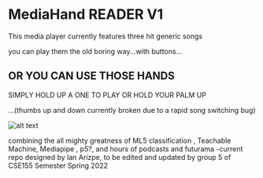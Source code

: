 # MediaHand READER V1

This media player currently features three hit generic songs 

you can play them the old boring way...with buttons...

## OR YOU CAN USE THOSE HANDS 

 SIMPLY HOLD UP A ONE TO PLAY OR HOLD YOUR PALM UP
 
 
 ...(thumbs up and down currently broken due to a rapid song switching bug)





![alt text](https://www.escapistmagazine.com/wp-content/uploads/2022/02/Bender-ray-gun.jpg)









combining the all mighty greatness of ML5 classification , Teachable Machine, Mediapipe , p5?, and hours of podcasts and futurama
-current repo designed by Ian Arizpe, to be edited and updated by group 5 of CSE155 Semester Spring 2022
